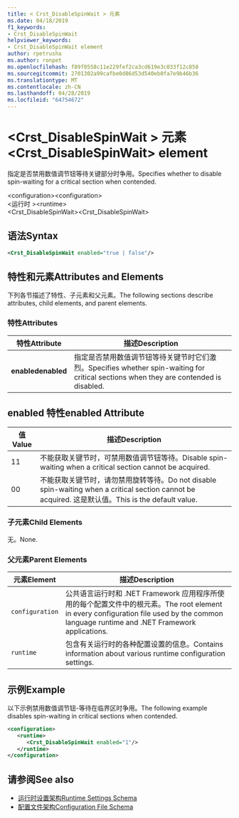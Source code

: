 ```yaml
---
title: < Crst_DisableSpinWait > 元素
ms.date: 04/18/2019
f1_keywords:
- Crst_DisableSpinWait
helpviewer_keywords:
- Crst_DisableSpinWait element
author: rpetrusha
ms.author: ronpet
ms.openlocfilehash: f89f0558c11e229fef2ca3cd619e3c033f12c858
ms.sourcegitcommit: 2701302a99cafbe0d86d53d540eb0fa7e9b46b36
ms.translationtype: MT
ms.contentlocale: zh-CN
ms.lasthandoff: 04/28/2019
ms.locfileid: "64754672"
---
```

# <a name="crstdisablespinwait-element"></a><span data-ttu-id="b19fd-102">\<Crst_DisableSpinWait > 元素</span><span class="sxs-lookup"><span data-stu-id="b19fd-102">\<Crst_DisableSpinWait> element</span></span>

<span data-ttu-id="b19fd-103">指定是否禁用数值调节钮等待关键部分时争用。</span><span class="sxs-lookup"><span data-stu-id="b19fd-103">Specifies whether to disable spin-waiting for a critical section when contended.</span></span>  
  
 <span data-ttu-id="b19fd-104">\<configuration></span><span class="sxs-lookup"><span data-stu-id="b19fd-104">\<configuration></span></span>  
<span data-ttu-id="b19fd-105">\<运行时 ></span><span class="sxs-lookup"><span data-stu-id="b19fd-105">\<runtime></span></span>  
<span data-ttu-id="b19fd-106">\<Crst_DisableSpinWait></span><span class="sxs-lookup"><span data-stu-id="b19fd-106">\<Crst_DisableSpinWait></span></span>  
  
## <a name="syntax"></a><span data-ttu-id="b19fd-107">语法</span><span class="sxs-lookup"><span data-stu-id="b19fd-107">Syntax</span></span>  
  
```xml  
<Crst_DisableSpinWait enabled="true | false"/>  
```  
  
## <a name="attributes-and-elements"></a><span data-ttu-id="b19fd-108">特性和元素</span><span class="sxs-lookup"><span data-stu-id="b19fd-108">Attributes and Elements</span></span>

<span data-ttu-id="b19fd-109">下列各节描述了特性、子元素和父元素。</span><span class="sxs-lookup"><span data-stu-id="b19fd-109">The following sections describe attributes, child elements, and parent elements.</span></span>  
  
### <a name="attributes"></a><span data-ttu-id="b19fd-110">特性</span><span class="sxs-lookup"><span data-stu-id="b19fd-110">Attributes</span></span>  
  
|<span data-ttu-id="b19fd-111">特性</span><span class="sxs-lookup"><span data-stu-id="b19fd-111">Attribute</span></span>|<span data-ttu-id="b19fd-112">描述</span><span class="sxs-lookup"><span data-stu-id="b19fd-112">Description</span></span>|  
|---------------|-----------------|  
|<span data-ttu-id="b19fd-113">**enabled**</span><span class="sxs-lookup"><span data-stu-id="b19fd-113">**enabled**</span></span>|<span data-ttu-id="b19fd-114">指定是否禁用数值调节钮等待关键节时它们激烈。</span><span class="sxs-lookup"><span data-stu-id="b19fd-114">Specifies whether spin-waiting for critical sections when they are contended is disabled.</span></span>|  
  
## <a name="enabled-attribute"></a><span data-ttu-id="b19fd-115">enabled 特性</span><span class="sxs-lookup"><span data-stu-id="b19fd-115">enabled Attribute</span></span>  
  
|<span data-ttu-id="b19fd-116">值</span><span class="sxs-lookup"><span data-stu-id="b19fd-116">Value</span></span>|<span data-ttu-id="b19fd-117">描述</span><span class="sxs-lookup"><span data-stu-id="b19fd-117">Description</span></span>|  
|-----------|-----------------|  
|<span data-ttu-id="b19fd-118">1</span><span class="sxs-lookup"><span data-stu-id="b19fd-118">1</span></span>|<span data-ttu-id="b19fd-119">不能获取关键节时，可禁用数值调节钮等待。</span><span class="sxs-lookup"><span data-stu-id="b19fd-119">Disable spin-waiting when a critical section cannot be acquired.</span></span>|  
|<span data-ttu-id="b19fd-120">0</span><span class="sxs-lookup"><span data-stu-id="b19fd-120">0</span></span>|<span data-ttu-id="b19fd-121">不能获取关键节时，请勿禁用旋转等待。</span><span class="sxs-lookup"><span data-stu-id="b19fd-121">Do not disable spin-waiting when a critical section cannot be acquired.</span></span> <span data-ttu-id="b19fd-122">这是默认值。</span><span class="sxs-lookup"><span data-stu-id="b19fd-122">This is the default value.</span></span>|  
  
### <a name="child-elements"></a><span data-ttu-id="b19fd-123">子元素</span><span class="sxs-lookup"><span data-stu-id="b19fd-123">Child Elements</span></span>  
 <span data-ttu-id="b19fd-124">无。</span><span class="sxs-lookup"><span data-stu-id="b19fd-124">None.</span></span>  
  
### <a name="parent-elements"></a><span data-ttu-id="b19fd-125">父元素</span><span class="sxs-lookup"><span data-stu-id="b19fd-125">Parent Elements</span></span>  
  
|<span data-ttu-id="b19fd-126">元素</span><span class="sxs-lookup"><span data-stu-id="b19fd-126">Element</span></span>|<span data-ttu-id="b19fd-127">描述</span><span class="sxs-lookup"><span data-stu-id="b19fd-127">Description</span></span>|  
|-------------|-----------------|  
|`configuration`|<span data-ttu-id="b19fd-128">公共语言运行时和 .NET Framework 应用程序所使用的每个配置文件中的根元素。</span><span class="sxs-lookup"><span data-stu-id="b19fd-128">The root element in every configuration file used by the common language runtime and .NET Framework applications.</span></span>|  
|`runtime`|<span data-ttu-id="b19fd-129">包含有关运行时的各种配置设置的信息。</span><span class="sxs-lookup"><span data-stu-id="b19fd-129">Contains information about various runtime configuration settings.</span></span>|  
  
## <a name="example"></a><span data-ttu-id="b19fd-130">示例</span><span class="sxs-lookup"><span data-stu-id="b19fd-130">Example</span></span>  

<span data-ttu-id="b19fd-131">以下示例禁用数值调节钮-等待在临界区时争用。</span><span class="sxs-lookup"><span data-stu-id="b19fd-131">The following example disables spin-waiting in critical sections when contended.</span></span>  
  
```xml  
<configuration>  
   <runtime>  
      <Crst_DisableSpinWait enabled="1"/>  
   </runtime>  
</configuration>  
```  
  
## <a name="see-also"></a><span data-ttu-id="b19fd-132">请参阅</span><span class="sxs-lookup"><span data-stu-id="b19fd-132">See also</span></span>

- [<span data-ttu-id="b19fd-133">运行时设置架构</span><span class="sxs-lookup"><span data-stu-id="b19fd-133">Runtime Settings Schema</span></span>](../../../../../docs/framework/configure-apps/file-schema/runtime/index.md)
- [<span data-ttu-id="b19fd-134">配置文件架构</span><span class="sxs-lookup"><span data-stu-id="b19fd-134">Configuration File Schema</span></span>](../../../../../docs/framework/configure-apps/file-schema/index.md)
